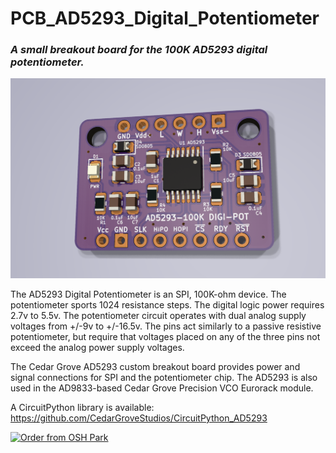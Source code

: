 # PCB_AD5293_Digital_Potentiometer
### _A small breakout board for the 100K AD5293 digital potentiometer._

![Image During Initial Test](https://github.com/CedarGroveStudios/PCB_AD5293_Digital_Potentiometer/blob/main/photos/AD5293_glamour.png)

The AD5293 Digital Potentiometer is an SPI, 100K-ohm device. The potentiometer sports 1024 resistance steps. The digital logic power requires 2.7v to 5.5v. The potentiometer circuit operates with dual analog supply voltages from +/-9v to +/-16.5v. The pins act similarly to a passive resistive potentiometer, but require that voltages placed on any of the three pins not exceed the analog power supply voltages.

The Cedar Grove AD5293 custom breakout board provides power and signal connections for SPI and the potentiometer chip. The AD5293 is also used in the AD9833-based Cedar Grove Precision VCO Eurorack module.

A CircuitPython library is available: https://github.com/CedarGroveStudios/CircuitPython_AD5293

<a href="https://oshpark.com/shared_projects/JgsYr1kv"><img src="https://oshpark.com/packs/media/images/badge-5f4e3bf4bf68f72ff88bd92e0089e9cf.png" alt="Order from OSH Park"></img></a>
